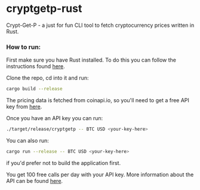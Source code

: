 # cryptgetp-rust
Crypt-Get-P - a just for fun CLI tool to fetch cryptocurrency prices written in Rust.

### How to run:

First make sure you have Rust installed. To do this you can follow the instructions found [here](https://www.rust-lang.org/tools/install).

Clone the repo, cd into it and run:

```bash
cargo build --release
```

The pricing data is fetched from coinapi.io, so you'll need to get a free API key from [here](https://www.coinapi.io/pricing?apikey).

Once you have an API key you can run:

```bash
./target/release/cryptgetp -- BTC USD <your-key-here>
```

You can also run:

```bash
cargo run --release -- BTC USD <your-key-here>
```

if you'd prefer not to build the application first.

You get 100 free calls per day with your API key. More information about the API can be found [here](https://www.coinapi.io).
